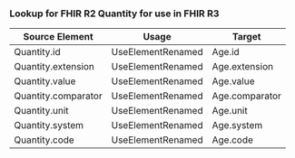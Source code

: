 ### Lookup for FHIR R2 Quantity for use in FHIR R3

| Source Element | Usage | Target |
| -------------- | ----- | ------ |
| Quantity.id | UseElementRenamed | Age.id |
| Quantity.extension | UseElementRenamed | Age.extension |
| Quantity.value | UseElementRenamed | Age.value |
| Quantity.comparator | UseElementRenamed | Age.comparator |
| Quantity.unit | UseElementRenamed | Age.unit |
| Quantity.system | UseElementRenamed | Age.system |
| Quantity.code | UseElementRenamed | Age.code |
